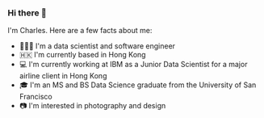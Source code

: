 ### Hi there 👋

I'm Charles. Here are a few facts about me:

- 👨🏻‍💻 I'm a data scientist and software engineer
- 🇭🇰 I'm currently based in Hong Kong
- 💻 I'm currently working at IBM as a Junior Data Scientist for a major airline client in Hong Kong
- 🎓 I'm an MS and BS Data Science graduate from the University of San Francisco 
- 📷 I'm interested in photography and design